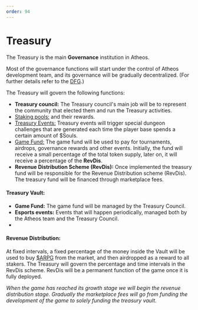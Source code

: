 ```yaml
---
order: 94
---
```


# Treasury

The Treasury is the main **Governance** institution in Atheos. 

Most of the governance functions will start under the control of Atheos development team, and its governance will be gradually decentralized. (For further details refer to the [DFG](https://atheosgame.github.io/governance/fairgovernance/).) 

The Treasury will govern the following functions:  
- **Treasury council:** The Treasury council's main job will be to represent the community that elected them and run the Treasury activities.
- [Staking pools:](https://atheosgame.github.io/tokenomics/staking/) and their rewards.
- [Treasury Events:](https://atheosgame.github.io/tokenomics/soulstoken/) Treasury events will trigger special dungeon challenges that are generated each time the player base spends a certain amount of $Souls.
- [Game Fund:](https://atheosgame.github.io/tokenomics/gamefund/) The game fund will be used to pay for tournaments, airdrops, governance rewards and other events. Initially, the fund will receive a small percentage of the total token supply, later on, it will receive a percentage of the **RevDis**.
- **Revenue Distribution Scheme (RevDis):** Once implemented the treasury fund will be responsible for the Revenue Distribution scheme (RevDis). The treasury fund will be financed through marketplace fees.



#### Treasury Vault:
- **Game Fund:** The game fund will be managed by the Treasury Council. 
- **Esports events:** Events that will happen periodically, managed both by the Atheos team and the Treasury Council.
- 
#### Revenue Distribution: 
At fixed intervals, a fixed percentage of the money inside the Vault will be used to buy [$ARPG](https://atheosgame.github.io/tokenomics/arpgtoken/) from the market, and then airdropped as a reward to all stakers.  The Treasury will govern the percentage and time intervals in the RevDis scheme. RevDis will be a permanent function of the game once it is fully deployed.

*When the game has reached its growth stage we will begin the revenue distribution stage. Gradually the marketplace fees will go from funding the development of the game to solely funding the treasury vault.* 


